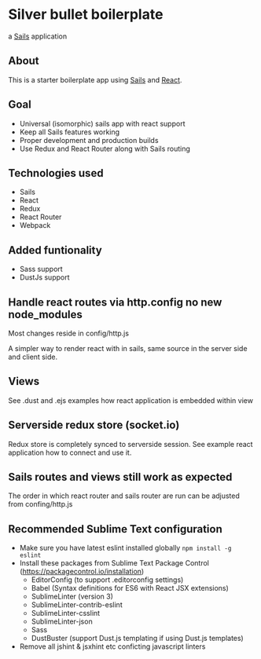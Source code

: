 # Silver bullet boilerplate
a [Sails](http://sailsjs.org) application

## About

This is a starter boilerplate app using [Sails](http://sailsjs.org) and [React](https://facebook.github.io/react/).

## Goal

- Universal (isomorphic) sails app with react support
- Keep all Sails features working
- Proper development and production builds
- Use Redux and React Router along with Sails routing

## Technologies used

- Sails
- React
- Redux
- React Router
- Webpack

## Added funtionality

- Sass support
- DustJs support

## Handle react routes via http.config no new node_modules

Most changes reside in config/http.js

A simpler way to render react with in sails, same source in the server side and client side.

## Views

See .dust and .ejs examples how react application is embedded within view

## Serverside redux store (socket.io)

Redux store is completely synced to serverside session. See example react application how to connect and use it.

## Sails routes and views still work as expected

The order in which react router and sails router are run can be adjusted from
confing/http.js

## Recommended Sublime Text configuration

- Make sure you have latest eslint installed globally `npm install -g eslint`
- Install these packages from Sublime Text Package Control (https://packagecontrol.io/installation)
  - EditorConfig (to support .editorconfig settings)
  - Babel (Syntax definitions for ES6 with React JSX extensions)
  - SublimeLinter (version 3)
  - SublimeLinter-contrib-eslint
  - SublimeLinter-csslint
  - SublimeLinter-json
  - Sass
  - DustBuster (support Dust.js templating if using Dust.js templates)
- Remove all jshint & jsxhint etc conficting javascript linters
